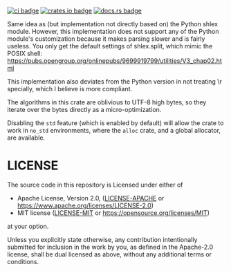 [![ci badge]][ci link] [![crates.io badge]][crates.io link] [![docs.rs badge]][docs.rs link]

[crates.io badge]: https://img.shields.io/crates/v/shlex.svg?style=flat-square
[crates.io link]: https://crates.io/crates/shlex
[docs.rs badge]: https://img.shields.io/badge/docs-online-dddddd.svg?style=flat-square
[docs.rs link]: https://docs.rs/shlex
[ci badge]: https://img.shields.io/github/workflow/status/comex/rust-shlex/Rust.svg?style=flat-square
[ci link]: https://github.com/comex/rust-shlex/actions

Same idea as (but implementation not directly based on) the Python shlex
module. However, this implementation does not support any of the Python
module's customization because it makes parsing slower and is fairly useless.
You only get the default settings of shlex.split, which mimic the POSIX shell:
<https://pubs.opengroup.org/onlinepubs/9699919799/utilities/V3_chap02.html>

This implementation also deviates from the Python version in not treating \r
specially, which I believe is more compliant.

The algorithms in this crate are oblivious to UTF-8 high bytes, so they iterate
over the bytes directly as a micro-optimization.

Disabling the `std` feature (which is enabled by default) will allow the crate
to work in `no_std` environments, where the `alloc` crate, and a global
allocator, are available.

# LICENSE

The source code in this repository is Licensed under either of
- Apache License, Version 2.0, ([LICENSE-APACHE](LICENSE-APACHE) or
  https://www.apache.org/licenses/LICENSE-2.0)
- MIT license ([LICENSE-MIT](LICENSE-MIT) or
  https://opensource.org/licenses/MIT)

at your option.

Unless you explicitly state otherwise, any contribution intentionally submitted
for inclusion in the work by you, as defined in the Apache-2.0 license, shall
be dual licensed as above, without any additional terms or conditions.
